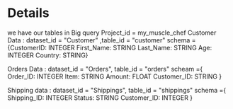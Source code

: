 # Details
we have our tables in Big query
Project_id = my_muscle_chef
Customer Data : dataset_id = "Customer" ,table_id = "customer" 
schema = {CustomerID: INTEGER
First_Name: STRING
Last_Name: STRING
Age: INTEGER
Country: STRING}


Orders Data : dataset_id = "Orders", table_id = "orders"
scheam ={
Order_ID: INTEGER 
Item: STRING 
Amount: FLOAT 
Customer_ID: STRING 
}


Shipping data : dataset_id = "Shippings", table_id = "shippings"
schema ={
Shipping_ID: INTEGER 
Status: STRING 
Customer_ID: INTEGER 
}

